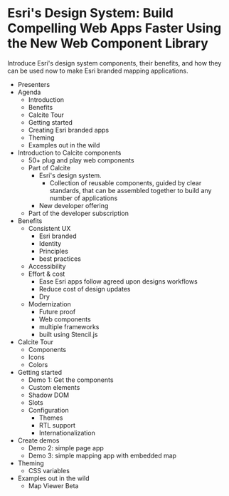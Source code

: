 # Esri's Design System: Build Compelling Web Apps Faster Using the New Web Component Library

Introduce Esri's design system components, their benefits, and how they can be used now to make Esri branded mapping applications.

- Presenters
- Agenda
  - Introduction
  - Benefits
  - Calcite Tour
  - Getting started
  - Creating Esri branded apps
  - Theming
  - Examples out in the wild
- Introduction to Calcite components
  - 50+ plug and play web components
  - Part of Calcite
    - Esri's design system.
      - Collection of reusable components, guided by clear standards, that can be assembled together to build any number of applications
    - New developer offering
  - Part of the developer subscription
- Benefits
  - Consistent UX
    - Esri branded
    - Identity
    - Principles
    - best practices
  - Accessibility
  - Effort & cost
    - Ease Esri apps follow agreed upon designs workflows
    - Reduce cost of design updates
    - Dry
  - Modernization
    - Future proof
    - Web components
    - multiple frameworks
    - built using Stencil.js
- Calcite Tour
  - Components
  - Icons
  - Colors
- Getting started
  - Demo 1: Get the components
  - Custom elements
  - Shadow DOM
  - Slots
  - Configuration
    - Themes
    - RTL support
    - Internationalization
- Create demos
  - Demo 2: simple page app
  - Demo 3: simple mapping app with embedded map
- Theming
  - CSS variables
- Examples out in the wild
  - Map Viewer Beta

